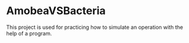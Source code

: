 # AmobeaVSBacteria

This project is used for practicing how to simulate an operation with the help of a program. 
